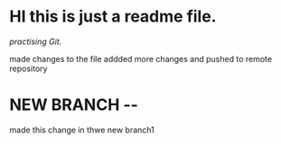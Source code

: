 # HI this is just a readme file.
*practising Git.*

made changes to the file
addded more changes and pushed to remote repository

# NEW BRANCH --

made this change in thwe new branch1